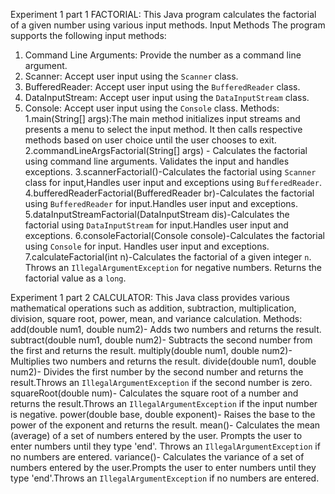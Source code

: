 Experiment 1 part 1
FACTORIAL:
This Java program calculates the factorial of a given number using various input methods. 
Input Methods
The program supports the following input methods:

1. Command Line Arguments: Provide the number as a command line argument.
2. Scanner: Accept user input using the `Scanner` class.
3. BufferedReader: Accept user input using the `BufferedReader` class.
4. DataInputStream: Accept user input using the `DataInputStream` class.
5. Console: Accept user input using the `Console` class.
Methods:
1.main(String[] args):The main method initializes input streams and presents a menu to select the input method. It then calls respective methods based on user choice until the user chooses to exit.
2.commandLineArgsFactorial(String[] args) - Calculates the factorial using command line arguments. Validates the input and handles exceptions.
3.scannerFactorial()-Calculates the factorial using `Scanner` class for input,Handles user input and exceptions using `BufferedReader`.
4.bufferedReaderFactorial(BufferedReader br)-Calculates the factorial using `BufferedReader` for input.Handles user input and exceptions.
5.dataInputStreamFactorial(DataInputStream dis)-Calculates the factorial using `DataInputStream` for input.Handles user input and exceptions.
6.consoleFactorial(Console console)-Calculates the factorial using `Console` for input. Handles user input and exceptions.
7.calculateFactorial(int n)-Calculates the factorial of a given integer `n`.
Throws an `IllegalArgumentException` for negative numbers. Returns the factorial value as a `long`.

Experiment 1 part 2
CALCULATOR:
This Java class provides various mathematical operations such as addition, subtraction, multiplication, division, square root, power, mean, and variance calculation.
Methods:
add(double num1, double num2)- Adds two numbers and returns the result.
subtract(double num1, double num2)- Subtracts the second number from the first and returns the result.
multiply(double num1, double num2)- Multiplies two numbers and returns the result.
divide(double num1, double num2)- Divides the first number by the second number and returns the result.Throws an `IllegalArgumentException` if the second number is zero.
squareRoot(double num)- Calculates the square root of a number and returns the result.Throws an `IllegalArgumentException` if the input number is negative.
power(double base, double exponent)- Raises the base to the power of the exponent and returns the result.
mean()- Calculates the mean (average) of a set of numbers entered by the user. Prompts the user to enter numbers until they type 'end'. Throws an `IllegalArgumentException` if no numbers are entered.
variance()- Calculates the variance of a set of numbers entered by the user.Prompts the user to enter numbers until they type 'end'.Throws an `IllegalArgumentException` if no numbers are entered.


